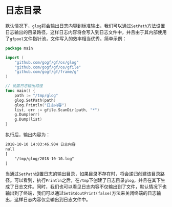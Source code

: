 # 日志目录

默认情况下，`glog`将会输出日志内容到标准输出，我们可以通过`SetPath`方法设置日志输出的目录路径，这样日志内容将会写入到日志文件中，并且由于其内部使用了`gfpool`文件指针池，文件写入的效率相当优秀。简单示例：

```go
package main

import (
    "github.com/gogf/gf/os/glog"
    "github.com/gogf/gf/os/gfile"
    "github.com/gogf/gf/frame/g"
)

// 设置日志输出路径
func main() {
    path := "/tmp/glog"
    glog.SetPath(path)
    glog.Println("日志内容")
    list, err := gfile.ScanDir(path, "*")
    g.Dump(err)
    g.Dump(list)
}
```
执行后，输出内容为：
```html
2018-10-10 14:03:46.904 日志内容
null
[
	"/tmp/glog/2018-10-10.log"
]
```
当通过`SetPath`设置日志的输出目录，如果目录不存在时，将会递归创建该目录路径。可以看到，执行`Println`之后，在`/tmp`下创建了日志目录`glog`，并且在其下生成了日志文件。同时，我们也可以看见日志内容不仅输出到了文件，默认情况下也输出到了终端，我们可以通过`SetStdoutPrint(false)`方法来关闭终端的日志输出，这样日志内容仅会输出到日志文件中。


